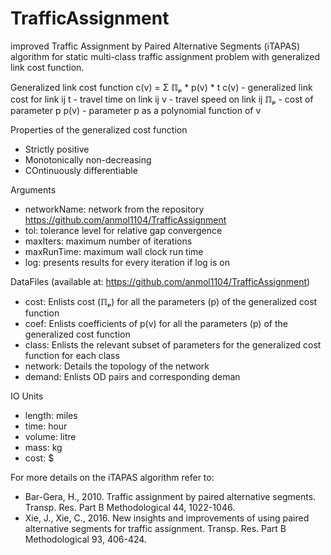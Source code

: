 # TrafficAssignment
improved Traffic Assignment by Paired Alternative Segments (iTAPAS) algorithm for static multi-class traffic assignment problem with generalized link cost function.

Generalized link cost function
    c(v) = Σ ℿₚ * p(v) * t
        c(v) - generalized link cost for link ij
        t    - travel time on link ij
        v    - travel speed on link ij
        ℿₚ   - cost of parameter p
        p(v) - parameter p as a polynomial function of v

Properties of the generalized cost function
  -   Strictly positive
  -   Monotonically non-decreasing
  -   COntinuously differentiable

Arguments
  -   networkName: network from the repository https://github.com/anmol1104/TrafficAssignment
  -   tol: tolerance level for relative gap convergence
  -   maxIters: maximum number of iterations
  -   maxRunTime: maximum wall clock run time
  -   log: presents results for every iteration if log is on

DataFiles (available at: https://github.com/anmol1104/TrafficAssignment)
  -   cost: Enlists cost (ℿₚ) for all the parameters (p) of the generalized cost function
  -   coef: Enlists coefficients of p(v) for all the parameters (p) of the generalized cost function
  -   class: Enlists the relevant subset of parameters for the generalized cost function for each class
  -   network: Details the topology of the network
  -   demand: Enlists OD pairs and corresponding deman

IO Units
  -   length: miles
  -   time: hour
  -   volume: litre
  -   mass: kg
  -   cost: $
  
For more details on the iTAPAS algorithm refer to:
  - Bar-Gera, H., 2010. Traffic assignment by paired alternative segments. Transp. Res. Part B Methodological 44, 1022-1046.
  - Xie, J., Xie, C., 2016. New insights and improvements of using paired alternative segments for traffic assignment. Transp. Res. Part B Methodological 93, 406-424.
